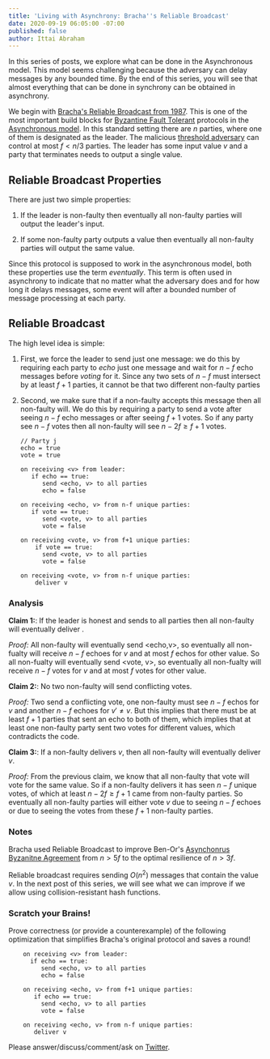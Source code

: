 ```yaml
---
title: 'Living with Asynchrony: Bracha''s Reliable Broadcast'
date: 2020-09-19 06:05:00 -07:00
published: false
author: Ittai Abraham
---
```


In this series of posts, we explore what can be done in the Asynchronous model. This model seems challenging because the adversary can delay messages by any bounded time. By the end of this series, you will see that almost everything that can be done in synchrony can be obtained in asynchrony.

We begin with [Bracha's Reliable Broadcast from 1987](https://core.ac.uk/download/pdf/82523202.pdf). This is one of the most important build blocks for [Byzantine Fault Tolerant](https://decentralizedthoughts.github.io/2019-06-07-modeling-the-adversary/) protocols in the [Asynchronous model](https://decentralizedthoughts.github.io/2019-06-01-2019-5-31-models/). In this standard setting there are $n$ parties, where one of them is designated as the leader. The malicious [threshold adversary](https://decentralizedthoughts.github.io/2019-06-17-the-threshold-adversary/) can control at most $f<n/3$ parties. The leader has some input value $v$ and a party that terminates needs to output a single value.



## Reliable Broadcast Properties
There are just two simple properties: 

1. If the leader is non-faulty then eventually all non-faulty parties will output the leader's input.

2. If some non-faulty party outputs a value then eventually all non-faulty parties will output the same value.

Since this protocol is supposed to work in the asynchronous model, both these properties use the term *eventually*. This term is often used in asynchrony to indicate that no matter what the adversary does and for how long it delays messages, some event will after a bounded number of message processing at each party.

## Reliable Broadcast

The high level idea is simple:

1. First, we force the leader to send just one message: we do this by requiring each party to *echo* just one message and wait for $n-f$ echo messages before *voting* for it. Since any two sets of $n-f$ must intersect by at least $f+1$ parties, it cannot be that two different non-faulty parties  

2. Second, we make sure that if a non-faulty accepts this message then all non-faulty will. We do this by requiring a party to send a vote after seeing $n-f$ echo messages or after seeing $f+1$ votes. So if any party see $n-f$ votes then all non-faulty will see $n-2f \geq f+1$ votes.

       // Party j
       echo = true
       vote = true
       
       on receiving <v> from leader:
          if echo == true:
             send <echo, v> to all parties
             echo = false

       on receiving <echo, v> from n-f unique parties:
          if vote == true:
             send <vote, v> to all parties
             vote = false

       on receiving <vote, v> from f+1 unique parties:
           if vote == true:
             send <vote, v> to all parties
             vote = false

       on receiving <vote, v> from n-f unique parties:
           deliver v

### Analysis

**Claim 1:**: If the leader is honest and sends <v> to all parties then all non-faulty will eventually deliver <V>.

*Proof:* All non-faulty will eventually send <echo,v>, so eventually all non-fualty will receive $n-f$ echoes for $v$ and at most $f$ echos for other value. So all non-fualty will eventually send <vote, v>, so eventually all non-fualty will receive $n-f$ votes for $v$ and at most $f$ votes for other value.




**Claim 2:**: No two non-faulty will send conflicting votes.

*Proof:* Two send a conflicting vote, one non-faulty must see $n-f$ echos for $v$ and another $n-f$ echoes for $v' \neq v$. But this implies that there must be at least $f+1$ parties that sent an echo to both of them, which implies that at least one non-faulty party sent two votes for different values, which contradicts the code.
 

**Claim 3:**: If a non-faulty delivers $v$, then all non-faulty will eventually deliver $v$.

*Proof:* From the previous claim, we know that all non-faulty that vote will vote for the same value. So if a non-faulty delivers it has seen $n-f$ unique votes, of which at least $n-2f \geq f+1$ came from non-faulty parties. So eventually all non-faulty parties will either vote $v$ due to seeing $n-f$ echoes or due to seeing the votes from these $f+1$ non-faulty parties.

### Notes

Bracha used Reliable Broadcast to improve Ben-Or's [Asynchonrus Byzanitne Agreement](https://allquantor.at/blockchainbib/pdf/ben1983another.pdf) from $n>5f$ to the optimal resilience of $n>3f$. 

Reliable broadcast requires sending $O(n^2)$ messages that contain the value $v$.  In the next post of this series, we will see what we can improve if we allow using collision-resistant hash functions. 



### Scratch your Brains!

Prove correctness (or provide a counterexample) of the following optimization that simplifies Bracha's original protocol and saves a round!

        on receiving <v> from leader:
          if echo == true:
             send <echo, v> to all parties
             echo = false

        on receiving <echo, v> from f+1 unique parties:
           if echo == true:
             send <echo, v> to all parties
             vote = false

        on receiving <echo, v> from n-f unique parties:
           deliver v




Please answer/discuss/comment/ask on [Twitter](). 


